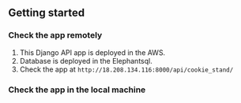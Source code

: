## Getting started

### Check the app remotely

1. This Django API app is deployed in the AWS.
2. Database is deployed in the Elephantsql.
3. Check the app at `http://18.208.134.116:8000/api/cookie_stand/`

### Check the app in the local machine
